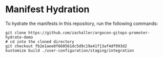 # Manifest Hydration

To hydrate the manifests in this repository, run the following commands:

```shell
git clone https://github.com/zachaller/argocon-gitops-promoter-hydrate-demo
# cd into the cloned directory
git checkout fb2e1aee8f660561dc5d9c19a41f13af4df993d2
kustomize build ./user-configuration/staging/integration
```
